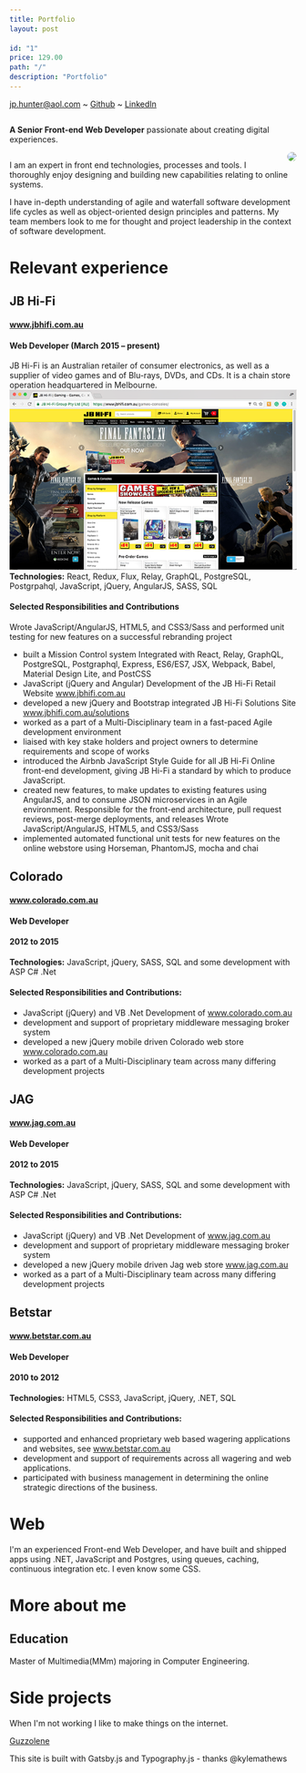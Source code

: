 ```yaml
---
title: Portfolio
layout: post

id: "1"
price: 129.00
path: "/"
description: "Portfolio"
---
```


jp.hunter@aol.com ~ [Github](https://www.github.com/JPHUNTER "Github - JPHUNTER") ~ [LinkedIn](https://www.linkedin.com/in/john-paul-hunter "LinkedIn - JPHUNTER") 

<div>
    <div style="overflow: hidden;">
       <div>
            <p><strong>A Senior Front-end Web Developer</strong> passionate about creating digital experiences.</p>
       </div>
    </div>
    <div style="float:right; width: auto;">
       <div>
           <img height="200px" style="border-radius: 50%" src="https://github.com/JPHUNTER.png">
       </div>
    </div>
</div>

I am an expert in front end technologies, processes and tools. I thoroughly enjoy designing and building new capabilities relating to online systems.

I have in-depth understanding of agile and waterfall software development life cycles as well as object-oriented design principles and patterns. My team members look to me for thought and project leadership in the context of software development.

# Relevant experience

## JB Hi-Fi
#### www.jbhifi.com.au
#### Web Developer (March 2015 – present)

JB Hi-Fi is an Australian retailer of consumer electronics, as well as a supplier of video games and of Blu-rays, DVDs, and CDs. It is a chain store operation headquartered in Melbourne.
![JB Hi-Fi](./images/jb.png "JB Hi-Fi")
**Technologies:** React, Redux, Flux, Relay, GraphQL, PostgreSQL, Postgrpahql, JavaScript, jQuery, AngularJS, SASS, SQL

#### Selected Responsibilities and Contributions
Wrote JavaScript/AngularJS, HTML5, and CSS3/Sass and performed unit testing for new features on a successful rebranding project
* built a Mission Control system Integrated with React, Relay, GraphQL, PostgreSQL, Postgraphql, Express, ES6/ES7, JSX, Webpack, Babel, Material Design Lite, and PostCSS
* JavaScript (jQuery and Angular) Development of the JB Hi-Fi Retail Website www.jbhifi.com.au
* developed a new jQuery and Bootstrap integrated JB Hi-Fi Solutions Site www.jbhifi.com.au/solutions
* worked as a part of a Multi-Disciplinary team in a fast-paced Agile development environment
* liaised with key stake holders and project owners to determine requirements and scope of works
* introduced the Airbnb JavaScript Style Guide for all JB Hi-Fi Online front-end development, 
giving JB Hi-Fi a standard by which to produce JavaScript.
* created new features, to make updates to existing features using AngularJS, and to consume JSON microservices in an Agile environment. Responsible for the front-end architecture, pull request reviews, post-merge deployments, and releases
Wrote JavaScript/AngularJS, HTML5, and CSS3/Sass 
* implemented automated functional unit tests for new features on the online webstore using Horseman, PhantomJS, mocha and chai

## Colorado
#### www.colorado.com.au
#### Web Developer  
#### 2012 to 2015

**Technologies:** JavaScript, jQuery, SASS, SQL and some development with ASP C# .Net
#### Selected Responsibilities and Contributions:
* JavaScript (jQuery) and VB .Net Development of www.colorado.com.au 
* development and support of proprietary middleware messaging broker system
* developed a new jQuery mobile driven Colorado web store www.colorado.com.au
* worked as a part of a Multi-Disciplinary team across many differing development projects

## JAG
#### www.jag.com.au
#### Web Developer  
#### 2012 to 2015
**Technologies:** JavaScript, jQuery, SASS, SQL and some development with ASP C# .Net
#### Selected Responsibilities and Contributions:
* JavaScript (jQuery) and VB .Net Development of www.jag.com.au
* development and support of proprietary middleware messaging broker system
* developed a new jQuery mobile driven Jag web store www.jag.com.au
* worked as a part of a Multi-Disciplinary team across many differing development projects

## Betstar

#### www.betstar.com.au
#### Web Developer  
#### 2010 to 2012
**Technologies:** HTML5, CSS3, JavaScript, jQuery, .NET, SQL
#### Selected Responsibilities and Contributions:
* supported and enhanced proprietary web based wagering applications and websites, see www.betstar.com.au
* development and support of requirements across all wagering and web applications.
* participated with business management in determining the online strategic directions of the business.

# Web

I'm an experienced Front-end Web Developer, and have built and shipped apps using .NET, JavaScript and Postgres, using queues, caching, continuous integration etc. I even know some CSS.

# More about me

## Education

Master of Multimedia(MMm) majoring in Computer Engineering.

# Side projects

When I'm not working I like to make things on the internet.

[Guzzolene](https://www.guzzolene.com "Guzzolene")

This site is built with Gatsby.js and Typography.js - thanks @kylemathews